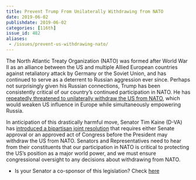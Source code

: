 ```yaml
---
title: Prevent Trump From Unilaterally Withdrawing from NATO
date: 2019-06-02
publishdate: 2019-06-02
categories: [116th]
issue_id: 482
aliases:
 - /issues/prevent-us-withdrawing-nato/
---
```

The North Atlantic Treaty Organization (NATO) was formed after World War II as an alliance between the US and multiple Allied European countries against retaliatory attack by Germany or the Soviet Union, and has continued to serve as a deterrent to Russian aggression ever since. Perhaps not surprisingly given his Russian connections, Trump has been consistently critical of our country’s continued participation in NATO. He has [repeatedly threatened to unilaterally withdraw the US from NATO](https://www.nytimes.com/2019/01/14/us/politics/nato-president-trump.html), which would weaken US influence in Europe while simultaneously empowering Russia.

In anticipation of this drastically harmful move, Senator Tim Kaine (D-VA) has [introduced a bipartisan joint resolution](https://www.kaine.senate.gov/press-releases/kaine-colleagues-reintroduce-bipartisan-bill-to-prevent-any-president-from-leaving-nato) that requires either Senate approval or an approved act of Congress before the President may withdraw the US from NATO. Senators and Representatives need to hear from their constituents that our participation in NATO is critical to protecting the US’s position as a major world power, and we must ensure congressional oversight to any decisions about withdrawing from NATO.

- Is your Senator a co-sponsor of this legislation? Check [here](https://www.congress.gov/bill/116th-congress/senate-joint-resolution/4/cosponsors)